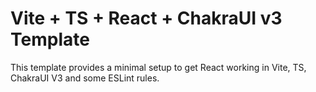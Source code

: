 # Vite + TS + React + ChakraUI v3 Template

This template provides a minimal setup to get React working in Vite, TS, ChakraUI V3 and some ESLint rules.